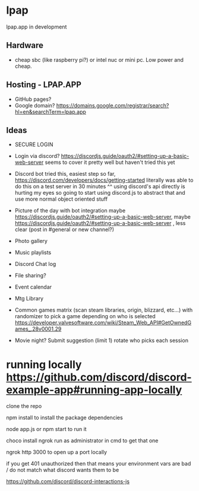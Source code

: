 # lpap
lpap.app in development


## Hardware
- cheap sbc (like raspberry pi?) or intel nuc or mini pc. Low power and cheap.

## Hosting - LPAP.APP
- GitHub pages?
- Google domain? https://domains.google.com/registrar/search?hl=en&searchTerm=lpap.app

## Ideas
- SECURE LOGIN
- Login via discord? https://discordjs.guide/oauth2/#setting-up-a-basic-web-server seems to cover it pretty well but haven't tried this yet
- Discord bot tried this, easiest step so far, https://discord.com/developers/docs/getting-started literally was able to do this on a test server in 30 minutes
^^ using discord's api directly is hurting my eyes so going to start using discord.js to abstract that and use more normal object oriented stuff


- Picture of the day with bot integration  maybe https://discordjs.guide/oauth2/#setting-up-a-basic-web-server, maybe https://discordjs.guide/oauth2/#setting-up-a-basic-web-server , less clear
(post in \#general or new channel?)
- Photo gallery 
- Music playlists
- Discord Chat log
- File sharing?
- Event calendar
- Mtg Library
- Common games matrix (scan steam libraries, origin, blizzard, etc…) with randomizer to pick a game depending on who is selected https://developer.valvesoftware.com/wiki/Steam_Web_API#GetOwnedGames_.28v0001.29 
- Movie night? Submit suggestion (limit 1) rotate who picks each session


running locally https://github.com/discord/discord-example-app#running-app-locally
===============================
clone the repo

npm install
to install the package dependencies


node app.js or npm start
to run it


choco install ngrok
run as administrator in cmd to get that one

ngrok http 3000 to open up a port locally

if you get 401 unauthorized then that means your environment vars are bad / do not match what discord wants them to be

https://github.com/discord/discord-interactions-js
